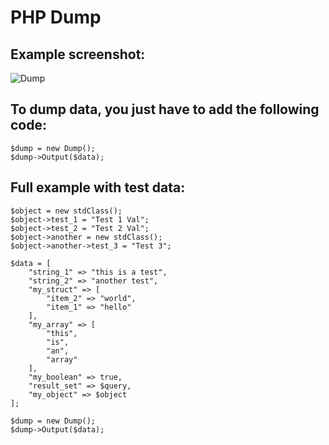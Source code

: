 # PHP Dump

## Example screenshot:

![Dump](https://nocoded.com/assets/img/projects/dump.png)



## To dump data, you just have to add the following code:

```
$dump = new Dump();
$dump->Output($data);
```



## Full example with test data:

```
$object = new stdClass();
$object->test_1 = "Test 1 Val";
$object->test_2 = "Test 2 Val";
$object->another = new stdClass();
$object->another->test_3 = "Test 3";

$data = [
    "string_1" => "this is a test",
    "string_2" => "another test",
    "my_struct" => [
        "item_2" => "world",
        "item_1" => "hello"
    ],
    "my_array" => [
        "this",
        "is",
        "an",
        "array"
    ],
    "my_boolean" => true,
    "result_set" => $query,
    "my_object" => $object
];

$dump = new Dump();
$dump->Output($data);
```
